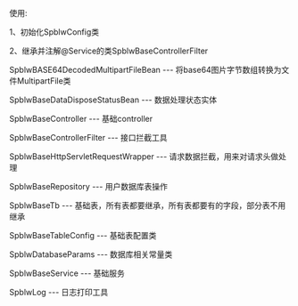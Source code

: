 使用:

1、初始化SpblwConfig类

2、继承并注解@Service的类SpblwBaseControllerFilter


SpblwBASE64DecodedMultipartFileBean --- 将base64图片字节数组转换为文件MultipartFile类

SpblwBaseDataDisposeStatusBean --- 数据处理状态实体

SpblwBaseController --- 基础controller

SpblwBaseControllerFilter --- 接口拦截工具

SpblwBaseHttpServletRequestWrapper --- 请求数据拦截，用来对请求头做处理

SpblwBaseRepository --- 用户数据库表操作

SpblwBaseTb --- 基础表，所有表都要继承，所有表都要有的字段，部分表不用继承

SpblwBaseTableConfig --- 基础表配置类

SpblwDatabaseParams --- 数据库相关常量类

SpblwBaseService --- 基础服务

SpblwLog --- 日志打印工具
